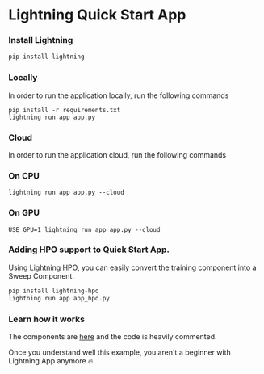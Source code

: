 # Lightning Quick Start App

### Install Lightning

```bash
pip install lightning
```

### Locally

In order to run the application locally, run the following commands

```
pip install -r requirements.txt
lightning run app app.py
```

### Cloud

In order to run the application cloud, run the following commands

### On CPU

```
lightning run app app.py --cloud
```

### On GPU

```
USE_GPU=1 lightning run app app.py --cloud
```

### Adding HPO support to Quick Start App.

Using [Lightning HPO](https://github.com/Lightning-AI/LAI-lightning-hpo-App), you can easily convert the training component into a Sweep Component.

```bash
pip install lightning-hpo
lightning run app app_hpo.py
```

### Learn how it works

The components are [here](https://github.com/Lightning-AI/lightning-quick-start/blob/main/quick_start/components.py) and the code is heavily commented.

Once you understand well this example, you aren't a beginner with Lightning App anymore 🔥
